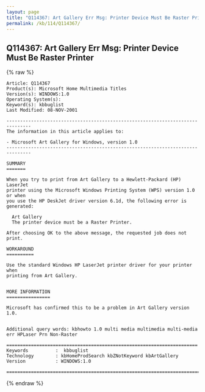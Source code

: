 ```yaml
---
layout: page
title: "Q114367: Art Gallery Err Msg: Printer Device Must Be Raster Printer"
permalink: /kb/114/Q114367/
---
```


## Q114367: Art Gallery Err Msg: Printer Device Must Be Raster Printer

{% raw %}

	Article: Q114367
	Product(s): Microsoft Home Multimedia Titles
	Version(s): WINDOWS:1.0
	Operating System(s): 
	Keyword(s): kbbuglist
	Last Modified: 08-NOV-2001
	
	-------------------------------------------------------------------------------
	The information in this article applies to:
	
	- Microsoft Art Gallery for Windows, version 1.0 
	-------------------------------------------------------------------------------
	
	SUMMARY
	=======
	
	When you try to print from Art Gallery to a Hewlett-Packard (HP) LaserJet
	printer using the Microsoft Windows Printing System (WPS) version 1.0 or when
	you use the HP DeskJet driver version 6.1d, the following error is generated:
	
	  Art Gallery
	  The printer device must be a Raster Printer.
	
	After choosing OK to the above message, the requested job does not print.
	
	WORKAROUND
	==========
	
	Use the standard Windows HP LaserJet printer driver for your printer when
	printing from Art Gallery.
	
	
	MORE INFORMATION
	================
	
	Microsoft has confirmed this to be a problem in Art Gallery version 1.0.
	
	
	Additional query words: kbhowto 1.0 multi media multimedia multi-media err HPLaser Prn Non-Raster
	
	======================================================================
	Keywords          :  kbbuglist
	Technology        : kbHomeProdSearch kbZNotKeyword kbArtGallery
	Version           : WINDOWS:1.0
	
	=============================================================================
	

{% endraw %}
